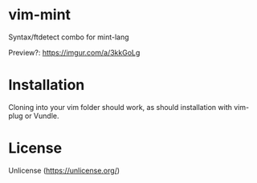 # vim-mint
Syntax/ftdetect combo for mint-lang

Preview?: https://imgur.com/a/3kkGoLg

# Installation
Cloning into your vim folder should work, as should installation with vim-plug or Vundle.

# License
Unlicense (https://unlicense.org/)

  
  
  
  
  
  
  
  
  
  

  
  
  
  
  
  

  
  
  
  
  
  

  
  
  

  
  
  

  
  
  
  
  
